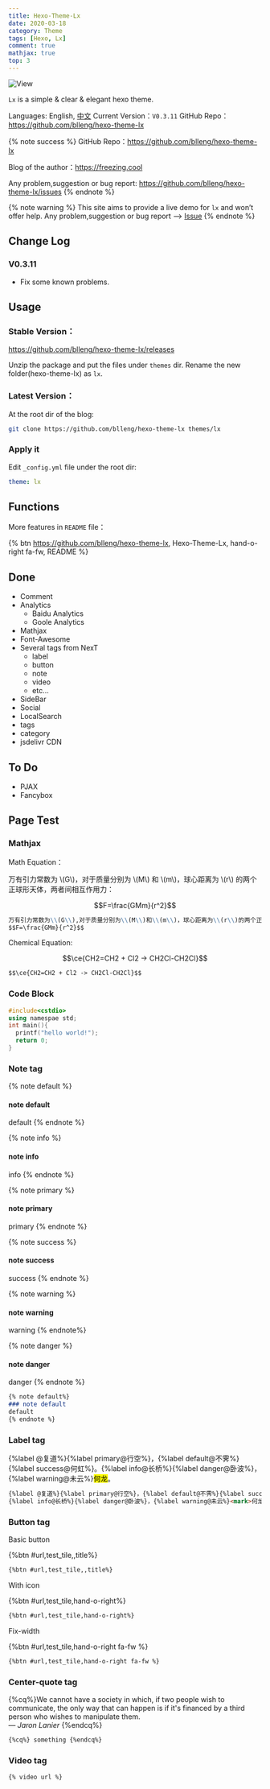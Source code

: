 ```yaml
---
title: Hexo-Theme-Lx
date: 2020-03-18
category: Theme
tags: [Hexo, Lx]
comment: true
mathjax: true
top: 3
---
```


![View](https://cdn.jsdelivr.net/gh/blleng/images@master/upload/lx-test.jpeg)

`Lx` is a simple & clear & elegant hexo theme.

Languages: English, [中文](/200318/)
Current Version：`V0.3.11`
GitHub Repo：https://github.com/blleng/hexo-theme-lx
<!--more-->

{% note success %}
GitHub Repo：https://github.com/blleng/hexo-theme-lx

Blog of the author：https://freezing.cool

Any problem,suggestion or bug report:
https://github.com/blleng/hexo-theme-lx/issues
{% endnote %}

{% note warning %}
This site aims to provide a live demo for `lx` and won’t offer help.
Any problem,suggestion or bug report –> [Issue](https://github.com/blleng/hexo-theme-lx/issues)
{% endnote %}

## Change Log

### V0.3.11

- Fix some known problems.

## Usage

### Stable Version：

https://github.com/blleng/hexo-theme-lx/releases

Unzip the package and put the files under `themes` dir. Rename the new folder(hexo-theme-lx) as `lx`.

### Latest Version：

At the root dir of the blog:

```bash
git clone https://github.com/blleng/hexo-theme-lx themes/lx
```

### Apply it

Edit `_config.yml` file under the root dir:

```yml
theme: lx
```

## Functions

More features in `README` file：

{% btn https://github.com/blleng/hexo-theme-lx, Hexo-Theme-Lx, hand-o-right fa-fw, README %}

## Done

- Comment
- Analytics
  - Baidu Analytics
  - Goole Analytics
- Mathjax
- Font-Awesome
- Several tags from NexT
  - label
  - button
  - note
  - video
  - etc…
- SideBar
- Social
- LocalSearch
- tags
- category
- jsdelivr CDN

## To Do

- PJAX
- Fancybox

## Page Test

### Mathjax

Math Equation：

万有引力常数为 \\(G\\)，对于质量分别为 \\(M\\) 和 \\(m\\)，球心距离为 \\(r\\) 的两个正球形天体，两者间相互作用力：

$$F=\frac{GMm}{r^2}$$

```markdown
万有引力常数为\\(G\\),对于质量分别为\\(M\\)和\\(m\\)，球心距离为\\(r\\)的两个正球形天体，两者间相互作用力：
$$F=\frac{GMm}{r^2}$$
```

Chemical Equation:

$$\ce{CH2=CH2 + Cl2 -> CH2Cl-CH2Cl}$$

```markdown
$$\ce{CH2=CH2 + Cl2 -> CH2Cl-CH2Cl}$$
```

### Code Block

```cpp Hello World!
#include<cstdio>
using namespae std;
int main(){
  printf("hello world!");
  return 0;
}
```

### Note tag

{% note default %}
#### note default
default
{% endnote %}

{% note info %}
#### note info
info
{% endnote %}

{% note primary %}
#### note primary
primary
{% endnote %}

{% note success %}
#### note success
success
{% endnote %}

{% note warning %}
#### note warning
warning
{% endnote%}

{% note danger %}
#### note danger
danger
{% endnote %}

```markdown
{% note default%}
### note default
default
{% endnote %}
```

### Label tag

{%label @复道%}{%label primary@行空%}，{%label default@不霁%}{%label success@何虹%}。{%label info@长桥%}{%label danger@卧波%}，{%label warning@未云%}<mark>何龙</mark>。

```markdown
{%label @复道%}{%label primary@行空%}，{%label default@不霁%}{%label success@何虹%}。
{%label info@长桥%}{%label danger@卧波%}，{%label warning@未云%}<mark>何龙</mark>。
```

### Button tag

Basic button

{%btn #url,test_tile,,title%}

```markdown
{%btn #url,test_tile,,title%}
```
With icon

{%btn #url,test_tile,hand-o-right%}

```markdown
{%btn #url,test_tile,hand-o-right%}
```

Fix-width

{%btn #url,test_tile,hand-o-right fa-fw %}

```markdown
{%btn #url,test_tile,hand-o-right fa-fw %}
```

### Center-quote tag

{%cq%}We cannot have a society in which, if two people wish to communicate, the only way that can happen is if it's financed by a third person who wishes to manipulate them.</br> *— Jaron Lanier* {%endcq%}

```markdown
{%cq%} something {%endcq%}
```

### Video tag

```markdown
{% video url %}
```